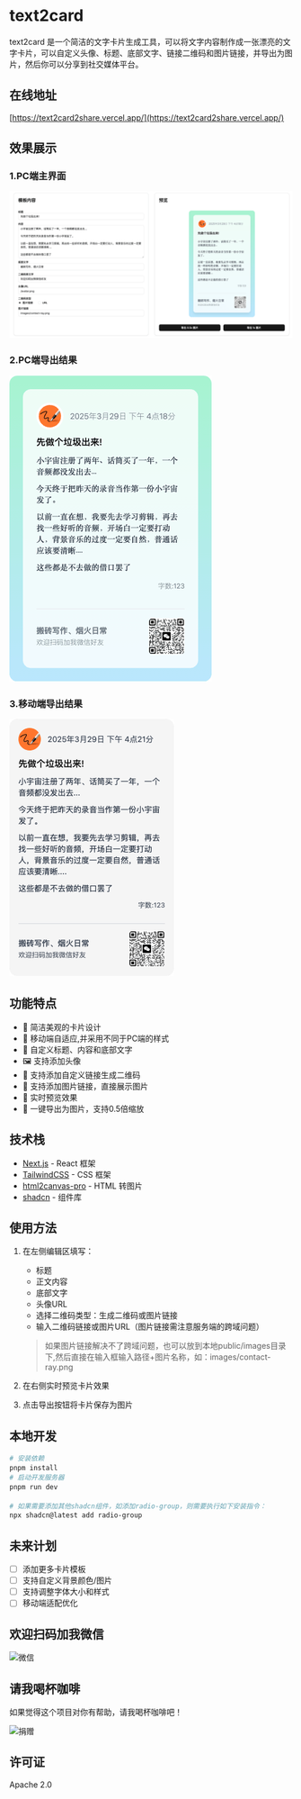 # text2card

text2card 是一个简洁的文字卡片生成工具，可以将文字内容制作成一张漂亮的文字卡片，可以自定义头像、标题、底部文字、链接二维码和图片链接，并导出为图片，然后你可以分享到社交媒体平台。

## 在线地址

[https://text2card2share.vercel.app/](https://text2card2share.vercel.app/)

## 效果展示
### 1.PC端主界面

![预览](public/images/preview.png)

### 2.PC端导出结果

![导出结果](public/images/pc_output.png)

### 3.移动端导出结果

![导出结果](public/images/mobile_output.png)

## 功能特点

- 🎨 简洁美观的卡片设计
- 📱 移动端自适应,并采用不同于PC端的样式
- 📝 自定义标题、内容和底部文字
- 🖼️ 支持添加头像
- 🔗 支持添加自定义链接生成二维码
- 🔗 支持添加图片链接，直接展示图片
- 📱 实时预览效果
- 💾 一键导出为图片，支持0.5倍缩放

## 技术栈

- [Next.js](https://nextjs.org/) - React 框架
- [TailwindCSS](https://tailwindcss.com/) - CSS 框架
- [html2canvas-pro](https://github.com/niklasvh/html2canvas) - HTML 转图片
- [shadcn](https://ui.shadcn.com/) - 组件库
## 使用方法

1. 在左侧编辑区填写：
   - 标题
   - 正文内容
   - 底部文字
   - 头像URL
   - 选择二维码类型：生成二维码或图片链接
   - 输入二维码链接或图片URL（图片链接需注意服务端的跨域问题）  

   > 如果图片链接解决不了跨域问题，也可以放到本地public/images目录下,然后直接在输入框输入路径+图片名称，如：images/contact-ray.png

2. 在右侧实时预览卡片效果

3. 点击导出按钮将卡片保存为图片

## 本地开发
```bash
# 安装依赖
pnpm install
# 启动开发服务器
pnpm run dev

# 如果需要添加其他shadcn组件，如添加radio-group，则需要执行如下安装指令：
npx shadcn@latest add radio-group
```

## 未来计划

- [ ] 添加更多卡片模板
- [ ] 支持自定义背景颜色/图片
- [ ] 支持调整字体大小和样式
- [ ] 移动端适配优化

## 欢迎扫码加我微信

![微信](https://github.com/li-fenglei/profile/blob/main/contact-ray.png?raw=true)

## 请我喝杯咖啡

如果觉得这个项目对你有帮助，请我喝杯咖啡吧！

![捐赠](https://github.com/li-fenglei/profile/blob/main/joined-pay.png?raw=true)

## 许可证

Apache 2.0
